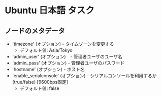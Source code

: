 # Ubuntu 日本語 タスク

## ノードのメタデータ

- 'timezone' (オプション) - タイムゾーンを変更する
  - デフォルト値: Asia/Tokyo
- 'admin_user' (オプション)　- 管理者ユーザのユーザ名
- 'admin_pass' (オプション)  - 管理者ユーザのパスワード
- 'hostname' (オプション) - ホスト名
- 'enable_serialconsole' (オプション) - シリアルコンソールを利用するか(true/false) [9600bps固定]
  - デフォルト値: false
